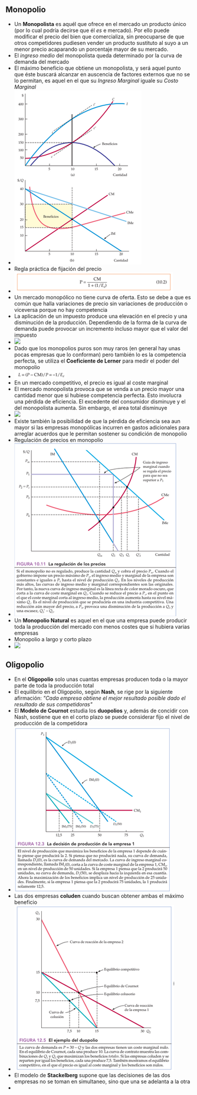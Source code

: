 ## Monopolio

- Un **Monopolista** es aquél que ofrece en el mercado un producto único (por lo cual podría decirse que él _es_ e mercado). Por ello puede modificar el precio del bien que comercializa, sin preocuparse de que otros competidores pudiesen vender un producto sustituto al suyo a un menor precio acaparando un porcentaje mayor de su mercado.
- El _ingreso medio_ del monopolista queda determinado por la curva de demanda del mercado
- El máximo beneficio que obtiene un monopolista, y será aquel punto que éste buscará alcanzar en auscencia de factores externos que no se lo permitan, es aquel en el que su _Ingreso Marginal_ iguale su _Costo Marginal_
- ![](Graph.png)
- Regla práctica de fijación del precio
- ![](ReglaPrácticapng)
- Un mercado monopólico no tiene curva de oferta. Esto se debe a que es común que halla variaciones de precio sin variaciones de producción o viceversa porque no hay competencia
- La aplicación de un impuesto produce una elevación en el precio y una disminución de la producción. Dependiendo de la forma de la curva de demanda puede provocar un incremento incluso mayor que el valor del impuesto
- ![](ImpuestoMonop.png)
- Dado que los monopolios puros son muy raros (en general hay unas pocas empresas que lo conforman) pero también lo es la competencia perfecta, se utiliza el **Coeficiente de Lerner** para medir el poder del monopolio
- ![](Lerner.png)
- En un mercado competitivo, el precio es igual al coste marginal
- El mercado monopolista provoca que se venda a un precio mayor una cantidad menor que si hubiese competencia perfecta. Esto involucra una pérdida de eficiencia. El excedente del consumidor disminuye y el del monopolista aumenta. Sin embargo, el area total disminuye
- ![](PerdidaEficiencia.png)
- Existe también la posibilidad de que la pérdida de eficiencia sea aun mayor si las empresas monopólicas incurren en gastos adicionales para arreglar acuerdos que le permitan sostener su condición de monopolio
- Regulación de precios en monopolio
- ![](RegPrec.png)
- Un **Monopolio Natural** es aquel en el que una empresa puede producir toda la producción del mercado con menos costes que si hubiera varias empresas
- Monopolio a largo y corto plazo
- ![](ShortLongTerm.png)

## Oligopolio

- En el **Oligopolio** solo unas cuantas empresas producen toda o la mayor parte de toda la producción total
- El equilibrio en el Oligopolio, según **Nash**, se rige por la siguiente afirmación: _"Cada empresa obtiene el mejor resultado posible dado el resultado de sus competidoras"_
- El **Modelo de Cournot** estudia los **duopolios** y, además de concidir con Nash, sostiene que en el corto plazo se puede considerar fijo el nivel de producción de la competidora
- ![](CurvasReacción.png)
- Las dos empresas **coluden** cuando buscan obtener ambas el máximo beneficio
- ![](Colución.png)
- El modelo de **Stackelberg** supone que las decisiones de las dos empresas no se toman en simultaneo, sino que una se adelanta a la otra
-
